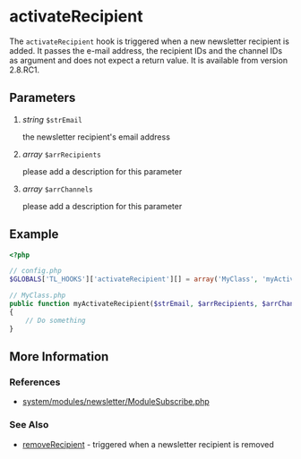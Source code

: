 # activateRecipient


The `activateRecipient` hook is triggered when a new newsletter recipient is added. It passes the e-mail address, the recipient IDs and the channel IDs as argument and does not expect a return value. It is available from version 2.8.RC1.


## Parameters 

1. *string* `$strEmail`

	the newsletter recipient's email address

2. *array* `$arrRecipients`

	<span class="undocumented">please add a description for this parameter</span>

3. *array* `$arrChannels`

	<span class="undocumented">please add a description for this parameter</span>


## Example 

```php
<?php

// config.php
$GLOBALS['TL_HOOKS']['activateRecipient'][] = array('MyClass', 'myActivateRecipient');

// MyClass.php
public function myActivateRecipient($strEmail, $arrRecipients, $arrChannels)
{
    // Do something
}
```


## More Information


### References

- [system/modules/newsletter/ModuleSubscribe.php](https://github.com/contao/core/blob/2.11.7/system/modules/newsletter/ModuleSubscribe.php#L177)


### See Also

- [removeRecipient](removeRecipient.md) - triggered when a newsletter recipient is removed
